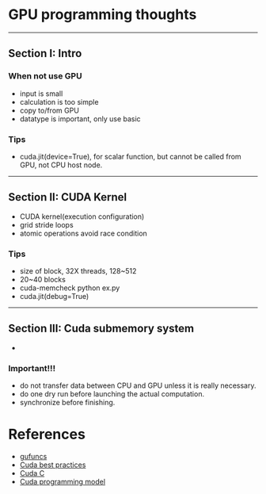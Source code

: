 # GPU programming thoughts

---

## Section I: Intro
### When not use GPU
- input is small
- calculation is too simple
- copy to/from GPU
- datatype is important, only use basic


### Tips
- cuda.jit(device=True), for scalar function, but cannot be called from GPU, not CPU host node.


---
## Section II: CUDA Kernel
- CUDA kernel(execution configuration)
- grid stride loops
- atomic operations avoid race condition


### Tips
- size of block, 32X threads, 128~512
- 20~40 blocks
- cuda-memcheck python ex.py
- cuda.jit(debug=True)

---
## Section III: Cuda submemory system
-


### Important!!!
- do not transfer data between CPU and GPU unless it is really necessary.
- do one dry run before launching the actual computation.
- synchronize before finishing.

# References
- [gufuncs](www.google.com)
- [Cuda best practices](https://docs.nvidia.com/cuda/cuda-c-best-practices-guide/index.html)
- [Cuda C](https://docs.nvidia.com/cuda/cuda-c-programming-guide/index.html#introduction)
- [Cuda programming model](https://docs.nvidia.com/cuda/cuda-c-programming-guide/index.html#programming-model)
